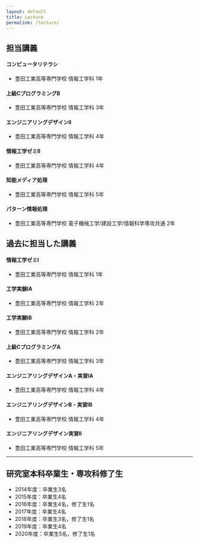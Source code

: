 ```yaml
---
layout: default
title: Lecture
permalink: /lecture/
---
```


## 担当講義

#### コンピュータリテラシ

- 豊田工業高等専門学校 情報工学科 1年

#### 上級CプログラミングB

- 豊田工業高等専門学校 情報工学科 3年

#### エンジニアリングデザインII

- 豊田工業高等専門学校 情報工学科 4年
 
#### 情報工学ゼミII

- 豊田工業高等専門学校 情報工学科 4年

#### 知能メディア処理

- 豊田工業高等専門学校 情報工学科 5年

#### パターン情報処理

- 豊田工業高等専門学校 電子機械工学/建設工学/情報科学専攻共通 2年

## 過去に担当した講義

#### 情報工学ゼミI

- 豊田工業高等専門学校 情報工学科 1年

#### 工学実験IA

- 豊田工業高等専門学校 情報工学科 2年

#### 工学実験IB

- 豊田工業高等専門学校 情報工学科 2年

#### 上級CプログラミングA

- 豊田工業高等専門学校 情報工学科 3年

#### エンジニアリングデザインA・実習IA

- 豊田工業高等専門学校 情報工学科 4年

#### エンジニアリングデザインB・実習IB

- 豊田工業高等専門学校 情報工学科 4年

#### エンジニアリングデザイン実習II

- 豊田工業高等専門学校 情報工学科 5年

___

## 研究室本科卒業生・専攻科修了生

- 2014年度：卒業生3名
- 2015年度：卒業生4名
- 2016年度：卒業生4名，修了生1名
- 2017年度：卒業生4名
- 2018年度：卒業生3名，修了生1名
- 2019年度：卒業生4名
- 2020年度：卒業生5名，修了生1名
